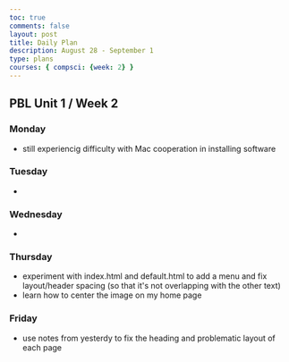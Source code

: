 ```yaml
---
toc: true
comments: false
layout: post
title: Daily Plan 
description: August 28 - September 1
type: plans
courses: { compsci: {week: 2} }
---
```


## PBL Unit 1 / Week 2

### Monday
- still experiencig difficulty with Mac cooperation in installing software

### Tuesday
- 

### Wednesday
- 

### Thursday
- experiment with index.html and default.html to add a menu and fix layout/header spacing (so that it's not overlapping with the other text)
- learn how to center the image on my home page

### Friday
- use notes from yesterdy to fix the heading and problematic layout of each page




